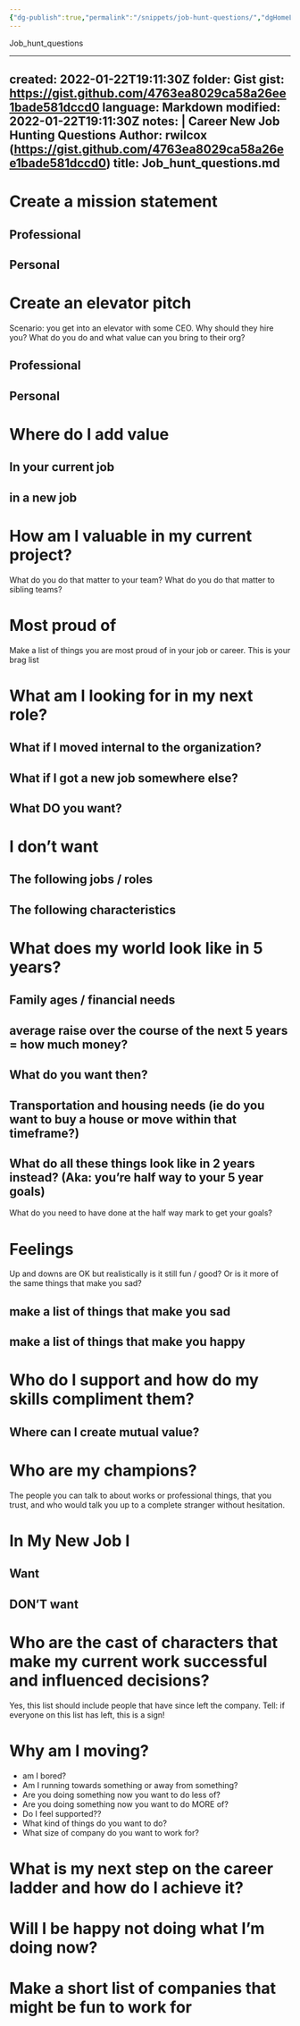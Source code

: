 ```yaml
---
{"dg-publish":true,"permalink":"/snippets/job-hunt-questions/","dgHomeLink":true,"dgPassFrontmatter":false}
---
```


Job_hunt_questions

---
created: 2022-01-22T19:11:30Z
folder: Gist
gist: https://gist.github.com/4763ea8029ca58a26ee1bade581dccd0
language: Markdown
modified: 2022-01-22T19:11:30Z
notes: |
    Career New Job Hunting Questions
    Author: rwilcox (https://gist.github.com/4763ea8029ca58a26ee1bade581dccd0)
title: Job_hunt_questions.md
---

# Create a mission statement

## Professional


## Personal

# Create an elevator pitch

Scenario: you get into an elevator with some CEO. Why should they hire you? What do you do and what value can you bring to their org?

## Professional

## Personal

# Where do I add value

## In your current job

## in a new job

# How am I valuable in my current project?

What do you do that matter to your team?
What do you do that matter to sibling teams?

# Most proud of

Make a list of things you are most proud of in your job or career. This is your brag list

# What am I looking for in my next role?

## What if I moved internal to the organization?

## What if I got a new job somewhere else?

## What DO you want?

# I don’t want

## The following jobs / roles

## The following characteristics

# What does my world look like in 5 years?

## Family ages / financial needs

## average raise over the course of the next 5 years = how much money?

## What do you want then?

## Transportation and housing needs (ie do you want to buy a house or move within that timeframe?)

## What do all these things look like in 2 years instead? (Aka: you’re half way to your 5 year goals)

What do you need to have done at the half way mark to get your goals?

# Feelings

Up and downs are OK but realistically is it still fun / good? Or is it more of the same things that make you sad?

## make a list of things that make you sad

## make a list of things that make you happy

# Who do I support and how do my skills compliment them?

## Where can I create mutual value?

# Who are my champions?

The people you can talk to about works or professional things, that you trust, and who would talk you up to a complete stranger without hesitation.

# In My New Job I

## Want

## DON’T want

# Who are the cast of characters that make my current work successful and influenced decisions?

Yes, this list should include people that have since left the company. Tell: if everyone on this list has left, this is a sign!

# Why am I moving?

  * am I bored?
  * Am I running towards something or away from something?
  * Are you doing something now you want to do less of?
  * Are you doing something now you want to do MORE of?
  * Do I feel supported??
  * What kind of things do you want to do?
  * What size of company do you want to work for?
 
# What is my next step on the career ladder and how do I achieve it?

# Will I be happy not doing what I’m doing now?

# Make a short list of companies that might be fun to work for

